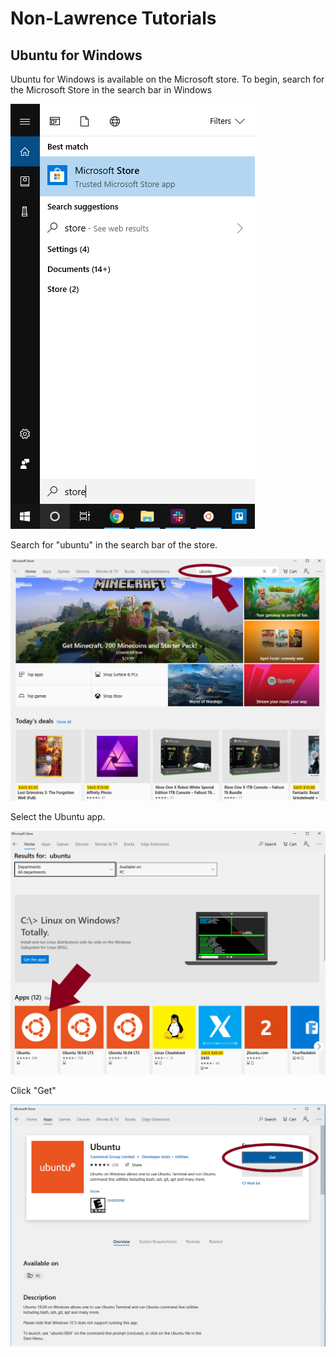 # Non-Lawrence Tutorials

## Ubuntu for Windows

Ubuntu for Windows is available on the Microsoft store.  To begin, search for the Microsoft Store in the search bar in Windows

![](.gitbook/assets/ubuntu-1%20%281%29.png)

Search for "ubuntu" in the search bar of the store.

![](.gitbook/assets/ubuntu1.png)

Select the Ubuntu app.

![](.gitbook/assets/ubuntu2.png)

Click "Get"

![](.gitbook/assets/ubuntu3.png)











